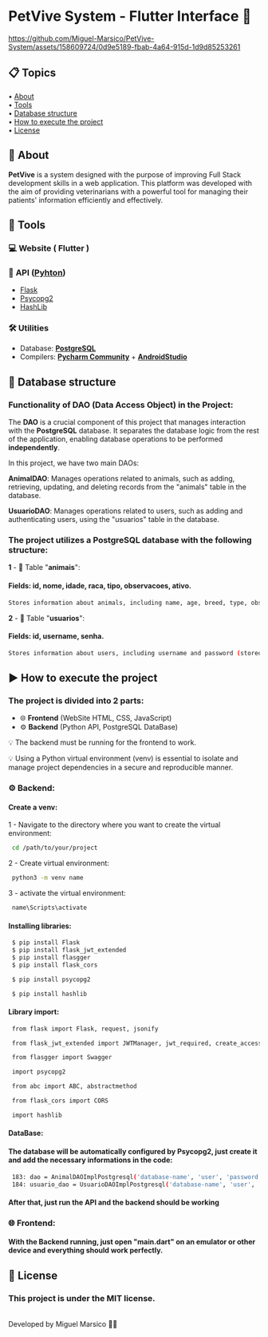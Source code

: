 <h1>
    PetVive System - Flutter Interface 🐾
</h1>

https://github.com/Miguel-Marsico/PetVive-System/assets/158609724/0d9e5189-fbab-4a64-915d-1d9d85253261

 ## 📋 Topics
<div>
 • <a href="#-about">About</a> </br>
 • <a href="#-tools">Tools</a> </br>
 • <a href="#-database-structure">Database structure</a> </br>
 • <a href="#-how-to-execute-the-project">How to execute the project</a> </br>
 • <a href="#-license">License</a></br>
</div>

## 📗 About

**PetVive** is a system designed with the purpose of improving Full Stack development skills in a web application. This platform was developed with the aim of providing veterinarians with a powerful tool for managing their patients' information efficiently and effectively.

## 🔧 Tools

### 💻 **Website** ( Flutter )

### 🔄 **API** ([Pyhton](https://www.python.org))

- [Flask](https://flask.palletsprojects.com/en/3.0.x/)
- [Psycopg2](https://www.psycopg.org/docs/)
- [HashLib](https://docs.python.org/3/library/hashlib.html)

### 🛠️ **Utilities** 

- Database: **[PostgreSQL](https://www.postgresql.org/docs/)**
- Compilers: **[Pycharm Community](https://www.jetbrains.com/pt-br/pycharm/)** + **[AndroidStudio](https://developer.android.com/studio?hl=pt-br)** 

## 📂 Database structure

### Functionality of DAO (Data Access Object) in the Project:

The **DAO** is a crucial component of this project that manages interaction with the **PostgreSQL** database. It separates the database logic from the rest of the application, enabling database operations to be performed **independently**.

In this project, we have two main DAOs:

**AnimalDAO**: Manages operations related to animals, such as adding, retrieving, updating, and deleting records from the "animals" table in the database.

**UsuarioDAO**: Manages operations related to users, such as adding and authenticating users, using the "usuarios" table in the database.

### The project utilizes a PostgreSQL database with the following structure:

**1** - 🐾 Table "**animais**":

#### Fields: id, nome, idade, raca, tipo, observacoes, ativo.
```bash
Stores information about animals, including name, age, breed, type, observations, and active status.
```

**2** - 👤 Table "**usuarios**":

#### Fields: id, username, senha.

```bash
Stores information about users, including username and password (stored as a password hash).
```

## ▶ How to execute the project

### The project is divided into **2** parts:

 - 🌐 **Frontend** (WebSite HTML, CSS, JavaScript)
 - ⚙️ **Backend** (Python API, PostgreSQL DataBase)
 
 💡 The backend must be running for the frontend to work.
 
 💡 Using a Python virtual environment (venv) is essential to isolate and manage project dependencies in a secure and reproducible manner.

### ⚙️ Backend:

#### Create a venv:

1 - Navigate to the directory where you want to create the virtual environment:
```bash
 cd /path/to/your/project
```
2 - Create virtual environment:
```bash
 python3 -m venv name
```
3 - activate the virtual environment:
```bash
 name\Scripts\activate
```

#### Installing libraries:

```bash
 $ pip install Flask
 $ pip install flask_jwt_extended
 $ pip install flasgger
 $ pip install flask_cors
```
```bash
 $ pip install psycopg2
``` 
```bash
 $ pip install hashlib
```

#### Library import:

```bash
 from flask import Flask, request, jsonify

 from flask_jwt_extended import JWTManager, jwt_required, create_access_token, get_jwt_identity

 from flasgger import Swagger

 import psycopg2

 from abc import ABC, abstractmethod

 from flask_cors import CORS

 import hashlib
```

#### DataBase:

#### The database will be **automatically** configured by **Psycopg2**, just create it and add the necessary informations in the code:

```bash
 183: dao = AnimalDAOImplPostgresql('database-name', 'user', 'password', 'host')
 184: usuario_dao = UsuarioDAOImplPostgresql('database-name', 'user', 'password', 'host')
```

#### After that, just run the **API** and the **backend** should be working

### 🌐 Frontend:

#### With the **Backend running**, just open "**main.dart**" on an **emulator** or other **device** and everything should work perfectly.

## 📜 License

### This project is under the MIT license. 
<br>
Developed by Miguel Marsico 👋🏻
